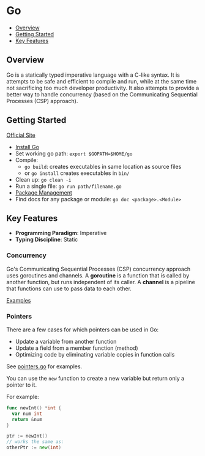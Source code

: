 # Go

* [Overview](#overview)
* [Getting Started](#getting-started)
* [Key Features](#key-features)

## Overview

Go is a statically typed imperative language with a C-like syntax. It is attempts to be safe and efficient to compile and run, while at the same time not sacrificing too much developer productivity. It also attempts to provide a better way to handle concurrency (based on the Communicating Sequential Processes (CSP) approach).

## Getting Started

[Official Site](https://golang.org)

* [Install Go](https://golang.org/doc/install#install)
* Set working go path: `export $GOPATH=$HOME/go`
* Compile:
  * `go build`: creates executables in same location as source files
  * or `go install` creates executables in `bin/`
* Clean up: `go clean -i`
* Run a single file: `go run path/filename.go`
* [Package Management](https://github.com/golang/go/wiki/Modules)
* Find docs for any package or module: `go doc <package>.<Module>`

## Key Features

* **Programming Paradigm**: Imperative
* **Typing Discipline**: Static

### Concurrency

Go's Communicating Sequential Processes (CSP) concurrency approach uses goroutines and channels. A **goroutine** is a function that is called by another function, but runs independent of its caller. A **channel** is a pipeline that functions can use to pass data to each other.

[Examples](./src/concurrency)

### Pointers

There are a few cases for which pointers can be used in Go:

* Update a variable from another function
* Update a field from a member function (method)
* Optimizing code by eliminating variable copies in function calls

See [pointers.go](./src/pointers/pointers.go) for examples.

You can use the `new` function to create a new variable but return only a pointer to it.

For example:

```go
func newInt() *int {
  var num int
  return &num
}

ptr := newInt()
// works the same as:
otherPtr := new(int)
```
